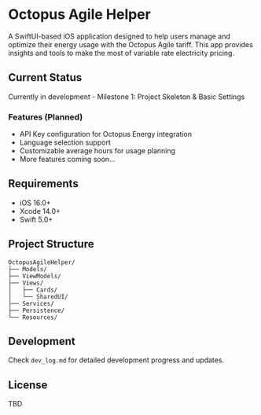 # Octopus Agile Helper

A SwiftUI-based iOS application designed to help users manage and optimize their energy usage with the Octopus Agile tariff. This app provides insights and tools to make the most of variable rate electricity pricing.

## Current Status
Currently in development - Milestone 1: Project Skeleton & Basic Settings

### Features (Planned)
- API Key configuration for Octopus Energy integration
- Language selection support
- Customizable average hours for usage planning
- More features coming soon...

## Requirements
- iOS 16.0+
- Xcode 14.0+
- Swift 5.0+

## Project Structure
```
OctopusAgileHelper/
├── Models/
├── ViewModels/
├── Views/
│   ├── Cards/
│   └── SharedUI/
├── Services/
├── Persistence/
└── Resources/
```

## Development
Check `dev_log.md` for detailed development progress and updates.

## License
TBD 